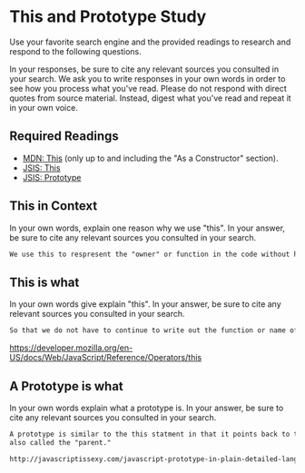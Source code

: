 # This and Prototype Study

Use your favorite search engine and the provided readings to research and
respond to the following questions.

In your responses, be sure to cite any relevant sources you consulted in your
search. We ask you to write responses in your own words in order to see how you
process what you've read. Please do not respond with direct quotes from source
material. Instead, digest what you've read and repeat it in your own voice.

## Required Readings

-   [MDN: This](https://developer.mozilla.org/en-US/docs/Web/JavaScript/Reference/Operators/this)
(only up to and including the "As a Constructor" section).
-   [JSIS: This](http://javascriptissexy.com/understand-javascripts-this-with-clarity-and-master-it/)
-   [JSIS: Prototype](http://javascriptissexy.com/javascript-prototype-in-plain-detailed-language/)

## This in Context

In your own words, explain one reason why we use "this". In your answer, be
sure to cite any relevant sources you consulted in your search.

```md
We use this to respresent the "owner" or function in the code without having to retype it.
```

## This is what

In your own words give explain "this".  In your answer, be
sure to cite any relevant sources you consulted in your search.

```md
So that we do not have to continue to write out the function or name of the object and it cleans things up for us.

```
https://developer.mozilla.org/en-US/docs/Web/JavaScript/Reference/Operators/this

## A Prototype is what

In your own words explain what a prototype is.  In your answer, be
sure to cite any relevant sources you consulted in your search.

```md
A prototype is similar to the this statment in that it points back to the object that we are using,
also called the "parent."

http://javascriptissexy.com/javascript-prototype-in-plain-detailed-language/
```
